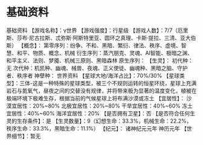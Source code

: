 # 基础资料
基础资料
【游戏名称】：γ世界
【游戏强度】：行星级
【游戏人数】：7/7（厄里斯、莎布·尼古拉斯、忒弥斯·阿斯特里亚、圆环之真理、卡斯·提拉、三清、亚大伯斯）
【概念】：
第零序列：纷争、不和、黑暗、繁衍、律法、秩序、虚境、智慧、和平、物质、概念、机械
衍生序列：蒸汽朋克、灵魂、AI智能、极暗之渊、和平主义、法则、梦魇、机械三原则、黑暗森林
原生序列：
【生灵】：
初代种：无
次代种：机凯种、幽魂、械兽、夜魂、正义使徒、幽魂种、黑暗之脑、守护者、秩序者
神孽种：
世界资料
【星球大地/海洋占比】：70%/30%
【星球类型】：三体-这是一种特殊的星球类型，被三个不规则运转的恒星环绕，星球上充满岩石与氮氧气，昼夜之间的交替没有规律，并将带来极为显著的温度变化，植被在极端环境下极难生存，根据当前的气候星球上将布满沙漠或冻土
【宜居性】：
沙漠宜居性：20%~80%
北极宜居性：20%~80%
干旱宜居性：40%~60%
冻土宜居性：40%~60%
海洋宜居性：20%
【是否拥有卫星】：否
【是否符合任何生灵的生存条件】：是
【生灵数量】：9（幻想生命：33.3%，机械生命：22.2%，秩序生命：33.3%，黑暗生命：11.1%）
【纪元】：
诸神纪元元年
神历元年
【世界细节】：暂无
